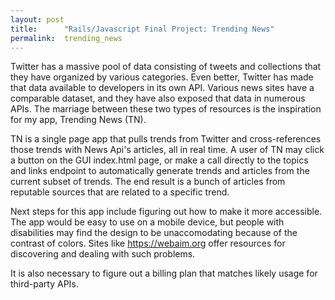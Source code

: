 ```yaml
---
layout: post
title:      "Rails/Javascript Final Project: Trending News"
permalink:  trending_news
---
```


Twitter has a massive pool of data consisting of tweets and collections that they have organized by various categories. Even better, Twitter has made that data available to developers in its own API. Various news sites have a comparable dataset, and they have also exposed that data in numerous APIs. The marriage between these two types of resources is the inspiration for my app, Trending News (TN).

TN is a single page app that pulls trends from Twitter and cross-references those trends with News Api's articles, all in real time. A user of TN may click a button on the GUI index.html page, or make a call directly to the topics and links endpoint to automatically generate trends and articles from the current subset of trends. The end result is a bunch of articles from reputable sources that are related to a specific trend.

Next steps for this app include figuring out how to make it more accessible. The app would be easy to use on a mobile device, but people with disabilities may find the design to be unaccomodating because of the contrast of colors. Sites like https://webaim.org offer resources for discovering and dealing with such problems.

It is also necessary to figure out a billing plan that matches likely usage for third-party APIs.
